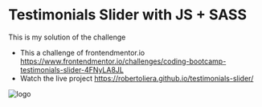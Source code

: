 # Testimonials Slider with JS + SASS

This is my solution of the challenge

* This a challenge of frontendmentor.io https://www.frontendmentor.io/challenges/coding-bootcamp-testimonials-slider-4FNyLA8JL
* Watch the live project https://robertoliera.github.io/testimonials-slider/

![logo](https://repository-images.githubusercontent.com/266236059/5b133d00-9dcf-11ea-91e2-b763beae1e7b)


